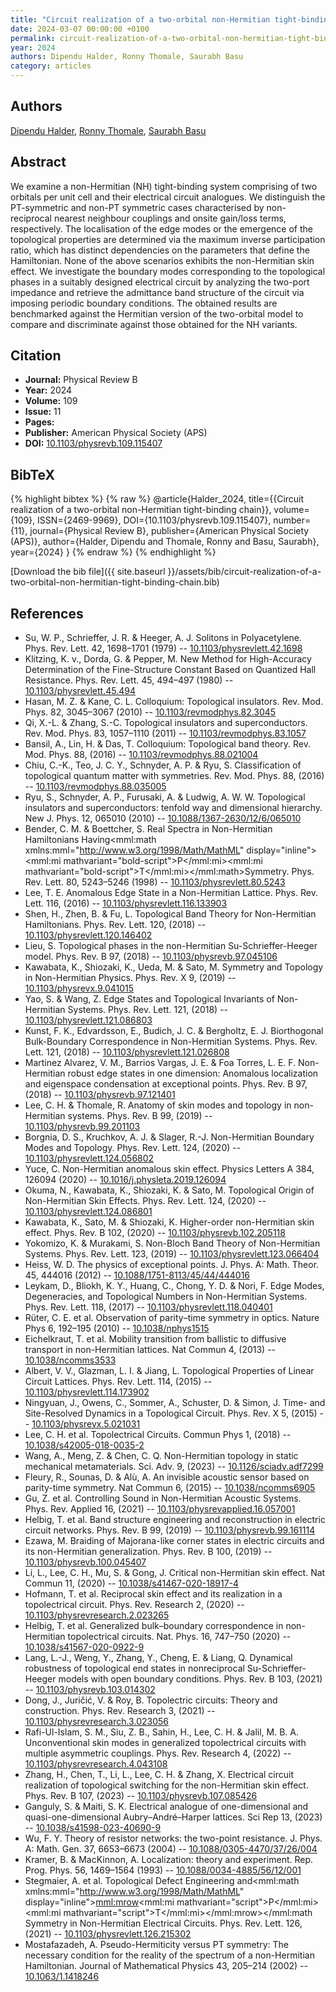 ```yaml
---
title: "Circuit realization of a two-orbital non-Hermitian tight-binding chain"
date: 2024-03-07 00:00:00 +0100
permalink: circuit-realization-of-a-two-orbital-non-hermitian-tight-binding-chain
year: 2024
authors: Dipendu Halder, Ronny Thomale, Saurabh Basu
category: articles
---
```

 
## Authors
[Dipendu Halder](authors/dipendu-halder), [Ronny Thomale](authors/ronny-thomale), [Saurabh Basu](authors/saurabh-basu)
 
## Abstract
We examine a non-Hermitian (NH) tight-binding system comprising of two orbitals per unit cell and their electrical circuit analogues. We distinguish the PT-symmetric and non-PT symmetric cases characterised by non-reciprocal nearest neighbour couplings and onsite gain/loss terms, respectively. The localisation of the edge modes or the emergence of the topological properties are determined via the maximum inverse participation ratio, which has distinct dependencies on the parameters that define the Hamiltonian. None of the above scenarios exhibits the non-Hermitian skin effect. We investigate the boundary modes corresponding to the topological phases in a suitably designed electrical circuit by analyzing the two-port impedance and retrieve the admittance band structure of the circuit via imposing periodic boundary conditions. The obtained results are benchmarked against the Hermitian version of the two-orbital model to compare and discriminate against those obtained for the NH variants.
 
## Citation
- **Journal:** Physical Review B
- **Year:** 2024
- **Volume:** 109
- **Issue:** 11
- **Pages:** 
- **Publisher:** American Physical Society (APS)
- **DOI:** [10.1103/physrevb.109.115407](https://doi.org/10.1103/physrevb.109.115407)
 
## BibTeX
{% highlight bibtex %}
{% raw %}
@article{Halder_2024,
  title={{Circuit realization of a two-orbital non-Hermitian tight-binding chain}},
  volume={109},
  ISSN={2469-9969},
  DOI={10.1103/physrevb.109.115407},
  number={11},
  journal={Physical Review B},
  publisher={American Physical Society (APS)},
  author={Halder, Dipendu and Thomale, Ronny and Basu, Saurabh},
  year={2024}
}
{% endraw %}
{% endhighlight %}
 
[Download the bib file]({{ site.baseurl }}/assets/bib/circuit-realization-of-a-two-orbital-non-hermitian-tight-binding-chain.bib)
 
## References
- Su, W. P., Schrieffer, J. R. & Heeger, A. J. Solitons in Polyacetylene. Phys. Rev. Lett. 42, 1698–1701 (1979) -- [10.1103/physrevlett.42.1698](https://doi.org/10.1103/physrevlett.42.1698)
- Klitzing, K. v., Dorda, G. & Pepper, M. New Method for High-Accuracy Determination of the Fine-Structure Constant Based on Quantized Hall Resistance. Phys. Rev. Lett. 45, 494–497 (1980) -- [10.1103/physrevlett.45.494](https://doi.org/10.1103/physrevlett.45.494)
- Hasan, M. Z. & Kane, C. L. Colloquium: Topological insulators. Rev. Mod. Phys. 82, 3045–3067 (2010) -- [10.1103/revmodphys.82.3045](https://doi.org/10.1103/revmodphys.82.3045)
- Qi, X.-L. & Zhang, S.-C. Topological insulators and superconductors. Rev. Mod. Phys. 83, 1057–1110 (2011) -- [10.1103/revmodphys.83.1057](https://doi.org/10.1103/revmodphys.83.1057)
- Bansil, A., Lin, H. & Das, T. Colloquium: Topological band theory. Rev. Mod. Phys. 88, (2016) -- [10.1103/revmodphys.88.021004](https://doi.org/10.1103/revmodphys.88.021004)
- Chiu, C.-K., Teo, J. C. Y., Schnyder, A. P. & Ryu, S. Classification of topological quantum matter with symmetries. Rev. Mod. Phys. 88, (2016) -- [10.1103/revmodphys.88.035005](https://doi.org/10.1103/revmodphys.88.035005)
- Ryu, S., Schnyder, A. P., Furusaki, A. & Ludwig, A. W. W. Topological insulators and superconductors: tenfold way and dimensional hierarchy. New J. Phys. 12, 065010 (2010) -- [10.1088/1367-2630/12/6/065010](https://doi.org/10.1088/1367-2630/12/6/065010)
- Bender, C. M. & Boettcher, S. Real Spectra in Non-Hermitian Hamiltonians Having<mml:math xmlns:mml="http://www.w3.org/1998/Math/MathML" display="inline"><mml:mi mathvariant="bold-script">P</mml:mi><mml:mi mathvariant="bold-script">T</mml:mi></mml:math>Symmetry. Phys. Rev. Lett. 80, 5243–5246 (1998) -- [10.1103/physrevlett.80.5243](https://doi.org/10.1103/physrevlett.80.5243)
- Lee, T. E. Anomalous Edge State in a Non-Hermitian Lattice. Phys. Rev. Lett. 116, (2016) -- [10.1103/physrevlett.116.133903](https://doi.org/10.1103/physrevlett.116.133903)
- Shen, H., Zhen, B. & Fu, L. Topological Band Theory for Non-Hermitian Hamiltonians. Phys. Rev. Lett. 120, (2018) -- [10.1103/physrevlett.120.146402](https://doi.org/10.1103/physrevlett.120.146402)
- Lieu, S. Topological phases in the non-Hermitian Su-Schrieffer-Heeger model. Phys. Rev. B 97, (2018) -- [10.1103/physrevb.97.045106](https://doi.org/10.1103/physrevb.97.045106)
- Kawabata, K., Shiozaki, K., Ueda, M. & Sato, M. Symmetry and Topology in Non-Hermitian Physics. Phys. Rev. X 9, (2019) -- [10.1103/physrevx.9.041015](https://doi.org/10.1103/physrevx.9.041015)
- Yao, S. & Wang, Z. Edge States and Topological Invariants of Non-Hermitian Systems. Phys. Rev. Lett. 121, (2018) -- [10.1103/physrevlett.121.086803](https://doi.org/10.1103/physrevlett.121.086803)
- Kunst, F. K., Edvardsson, E., Budich, J. C. & Bergholtz, E. J. Biorthogonal Bulk-Boundary Correspondence in Non-Hermitian Systems. Phys. Rev. Lett. 121, (2018) -- [10.1103/physrevlett.121.026808](https://doi.org/10.1103/physrevlett.121.026808)
- Martinez Alvarez, V. M., Barrios Vargas, J. E. & Foa Torres, L. E. F. Non-Hermitian robust edge states in one dimension: Anomalous localization and eigenspace condensation at exceptional points. Phys. Rev. B 97, (2018) -- [10.1103/physrevb.97.121401](https://doi.org/10.1103/physrevb.97.121401)
- Lee, C. H. & Thomale, R. Anatomy of skin modes and topology in non-Hermitian systems. Phys. Rev. B 99, (2019) -- [10.1103/physrevb.99.201103](https://doi.org/10.1103/physrevb.99.201103)
- Borgnia, D. S., Kruchkov, A. J. & Slager, R.-J. Non-Hermitian Boundary Modes and Topology. Phys. Rev. Lett. 124, (2020) -- [10.1103/physrevlett.124.056802](https://doi.org/10.1103/physrevlett.124.056802)
- Yuce, C. Non-Hermitian anomalous skin effect. Physics Letters A 384, 126094 (2020) -- [10.1016/j.physleta.2019.126094](https://doi.org/10.1016/j.physleta.2019.126094)
- Okuma, N., Kawabata, K., Shiozaki, K. & Sato, M. Topological Origin of Non-Hermitian Skin Effects. Phys. Rev. Lett. 124, (2020) -- [10.1103/physrevlett.124.086801](https://doi.org/10.1103/physrevlett.124.086801)
- Kawabata, K., Sato, M. & Shiozaki, K. Higher-order non-Hermitian skin effect. Phys. Rev. B 102, (2020) -- [10.1103/physrevb.102.205118](https://doi.org/10.1103/physrevb.102.205118)
- Yokomizo, K. & Murakami, S. Non-Bloch Band Theory of Non-Hermitian Systems. Phys. Rev. Lett. 123, (2019) -- [10.1103/physrevlett.123.066404](https://doi.org/10.1103/physrevlett.123.066404)
- Heiss, W. D. The physics of exceptional points. J. Phys. A: Math. Theor. 45, 444016 (2012) -- [10.1088/1751-8113/45/44/444016](https://doi.org/10.1088/1751-8113/45/44/444016)
- Leykam, D., Bliokh, K. Y., Huang, C., Chong, Y. D. & Nori, F. Edge Modes, Degeneracies, and Topological Numbers in Non-Hermitian Systems. Phys. Rev. Lett. 118, (2017) -- [10.1103/physrevlett.118.040401](https://doi.org/10.1103/physrevlett.118.040401)
- Rüter, C. E. et al. Observation of parity–time symmetry in optics. Nature Phys 6, 192–195 (2010) -- [10.1038/nphys1515](https://doi.org/10.1038/nphys1515)
- Eichelkraut, T. et al. Mobility transition from ballistic to diffusive transport in non-Hermitian lattices. Nat Commun 4, (2013) -- [10.1038/ncomms3533](https://doi.org/10.1038/ncomms3533)
- Albert, V. V., Glazman, L. I. & Jiang, L. Topological Properties of Linear Circuit Lattices. Phys. Rev. Lett. 114, (2015) -- [10.1103/physrevlett.114.173902](https://doi.org/10.1103/physrevlett.114.173902)
- Ningyuan, J., Owens, C., Sommer, A., Schuster, D. & Simon, J. Time- and Site-Resolved Dynamics in a Topological Circuit. Phys. Rev. X 5, (2015) -- [10.1103/physrevx.5.021031](https://doi.org/10.1103/physrevx.5.021031)
- Lee, C. H. et al. Topolectrical Circuits. Commun Phys 1, (2018) -- [10.1038/s42005-018-0035-2](https://doi.org/10.1038/s42005-018-0035-2)
- Wang, A., Meng, Z. & Chen, C. Q. Non-Hermitian topology in static mechanical metamaterials. Sci. Adv. 9, (2023) -- [10.1126/sciadv.adf7299](https://doi.org/10.1126/sciadv.adf7299)
- Fleury, R., Sounas, D. & Alù, A. An invisible acoustic sensor based on parity-time symmetry. Nat Commun 6, (2015) -- [10.1038/ncomms6905](https://doi.org/10.1038/ncomms6905)
- Gu, Z. et al. Controlling Sound in Non-Hermitian Acoustic Systems. Phys. Rev. Applied 16, (2021) -- [10.1103/physrevapplied.16.057001](https://doi.org/10.1103/physrevapplied.16.057001)
- Helbig, T. et al. Band structure engineering and reconstruction in electric circuit networks. Phys. Rev. B 99, (2019) -- [10.1103/physrevb.99.161114](https://doi.org/10.1103/physrevb.99.161114)
- Ezawa, M. Braiding of Majorana-like corner states in electric circuits and its non-Hermitian generalization. Phys. Rev. B 100, (2019) -- [10.1103/physrevb.100.045407](https://doi.org/10.1103/physrevb.100.045407)
- Li, L., Lee, C. H., Mu, S. & Gong, J. Critical non-Hermitian skin effect. Nat Commun 11, (2020) -- [10.1038/s41467-020-18917-4](https://doi.org/10.1038/s41467-020-18917-4)
- Hofmann, T. et al. Reciprocal skin effect and its realization in a topolectrical circuit. Phys. Rev. Research 2, (2020) -- [10.1103/physrevresearch.2.023265](https://doi.org/10.1103/physrevresearch.2.023265)
- Helbig, T. et al. Generalized bulk–boundary correspondence in non-Hermitian topolectrical circuits. Nat. Phys. 16, 747–750 (2020) -- [10.1038/s41567-020-0922-9](https://doi.org/10.1038/s41567-020-0922-9)
- Lang, L.-J., Weng, Y., Zhang, Y., Cheng, E. & Liang, Q. Dynamical robustness of topological end states in nonreciprocal Su-Schrieffer-Heeger models with open boundary conditions. Phys. Rev. B 103, (2021) -- [10.1103/physrevb.103.014302](https://doi.org/10.1103/physrevb.103.014302)
- Dong, J., Juričić, V. & Roy, B. Topolectric circuits: Theory and construction. Phys. Rev. Research 3, (2021) -- [10.1103/physrevresearch.3.023056](https://doi.org/10.1103/physrevresearch.3.023056)
- Rafi-Ul-Islam, S. M., Siu, Z. B., Sahin, H., Lee, C. H. & Jalil, M. B. A. Unconventional skin modes in generalized topolectrical circuits with multiple asymmetric couplings. Phys. Rev. Research 4, (2022) -- [10.1103/physrevresearch.4.043108](https://doi.org/10.1103/physrevresearch.4.043108)
- Zhang, H., Chen, T., Li, L., Lee, C. H. & Zhang, X. Electrical circuit realization of topological switching for the non-Hermitian skin effect. Phys. Rev. B 107, (2023) -- [10.1103/physrevb.107.085426](https://doi.org/10.1103/physrevb.107.085426)
- Ganguly, S. & Maiti, S. K. Electrical analogue of one-dimensional and quasi-one-dimensional Aubry–André–Harper lattices. Sci Rep 13, (2023) -- [10.1038/s41598-023-40690-9](https://doi.org/10.1038/s41598-023-40690-9)
- Wu, F. Y. Theory of resistor networks: the two-point resistance. J. Phys. A: Math. Gen. 37, 6653–6673 (2004) -- [10.1088/0305-4470/37/26/004](https://doi.org/10.1088/0305-4470/37/26/004)
- Kramer, B. & MacKinnon, A. Localization: theory and experiment. Rep. Prog. Phys. 56, 1469–1564 (1993) -- [10.1088/0034-4885/56/12/001](https://doi.org/10.1088/0034-4885/56/12/001)
- Stegmaier, A. et al. Topological Defect Engineering and<mml:math xmlns:mml="http://www.w3.org/1998/Math/MathML" display="inline"><mml:mrow><mml:mi mathvariant="script">P</mml:mi><mml:mi mathvariant="script">T</mml:mi></mml:mrow></mml:math Symmetry in Non-Hermitian Electrical Circuits. Phys. Rev. Lett. 126, (2021) -- [10.1103/physrevlett.126.215302](https://doi.org/10.1103/physrevlett.126.215302)
- Mostafazadeh, A. Pseudo-Hermiticity versus PT symmetry: The necessary condition for the reality of the spectrum of a non-Hermitian Hamiltonian. Journal of Mathematical Physics 43, 205–214 (2002) -- [10.1063/1.1418246](https://doi.org/10.1063/1.1418246)

